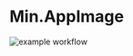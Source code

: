 # Min.AppImage

![example workflow](https://github.com/nx-appbuild-hub/Min.AppImage//actions/workflows/makefile.yml/badge.svg)
